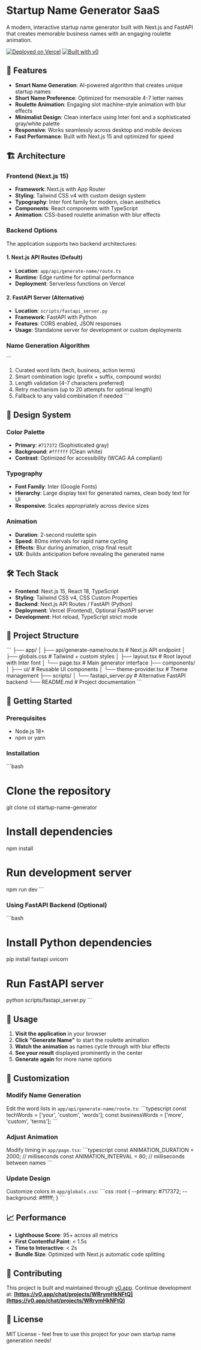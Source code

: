 # Startup Name Generator SaaS

A modern, interactive startup name generator built with Next.js and FastAPI that creates memorable business names with an engaging roulette animation.

[![Deployed on Vercel](https://img.shields.io/badge/Deployed%20on-Vercel-black?style=for-the-badge&logo=vercel)](https://vercel.com/thairahub-projects/v0-simple-startup-name-generator)
[![Built with v0](https://img.shields.io/badge/Built%20with-v0.app-black?style=for-the-badge)](https://v0.app/chat/projects/WRrymHkNFtQ)

## 🚀 Features

- **Smart Name Generation**: AI-powered algorithm that creates unique startup names
- **Short Name Preference**: Optimized for memorable 4-7 letter names
- **Roulette Animation**: Engaging slot machine-style animation with blur effects
- **Minimalist Design**: Clean interface using Inter font and a sophisticated gray/white palette
- **Responsive**: Works seamlessly across desktop and mobile devices
- **Fast Performance**: Built with Next.js 15 and optimized for speed

## 🏗️ Architecture

### Frontend (Next.js 15)
- **Framework**: Next.js with App Router
- **Styling**: Tailwind CSS v4 with custom design system
- **Typography**: Inter font family for modern, clean aesthetics
- **Components**: React components with TypeScript
- **Animation**: CSS-based roulette animation with blur effects

### Backend Options
The application supports two backend architectures:

#### 1. Next.js API Routes (Default)
- **Location**: `app/api/generate-name/route.ts`
- **Runtime**: Edge runtime for optimal performance
- **Deployment**: Serverless functions on Vercel

#### 2. FastAPI Server (Alternative)
- **Location**: `scripts/fastapi_server.py`
- **Framework**: FastAPI with Python
- **Features**: CORS enabled, JSON responses
- **Usage**: Standalone server for development or custom deployments

### Name Generation Algorithm
\`\`\`
1. Curated word lists (tech, business, action terms)
2. Smart combination logic (prefix + suffix, compound words)
3. Length validation (4-7 characters preferred)
4. Retry mechanism (up to 20 attempts for optimal length)
5. Fallback to any valid combination if needed
\`\`\`

## 🎨 Design System

### Color Palette
- **Primary**: `#717372` (Sophisticated gray)
- **Background**: `#ffffff` (Clean white)
- **Contrast**: Optimized for accessibility (WCAG AA compliant)

### Typography
- **Font Family**: Inter (Google Fonts)
- **Hierarchy**: Large display text for generated names, clean body text for UI
- **Responsive**: Scales appropriately across device sizes

### Animation
- **Duration**: 2-second roulette spin
- **Speed**: 80ms intervals for rapid name cycling
- **Effects**: Blur during animation, crisp final result
- **UX**: Builds anticipation before revealing the generated name

## 🛠️ Tech Stack

- **Frontend**: Next.js 15, React 18, TypeScript
- **Styling**: Tailwind CSS v4, CSS Custom Properties
- **Backend**: Next.js API Routes / FastAPI (Python)
- **Deployment**: Vercel (Frontend), Optional FastAPI server
- **Development**: Hot reload, TypeScript strict mode

## 📁 Project Structure

\`\`\`
├── app/
│   ├── api/generate-name/route.ts    # Next.js API endpoint
│   ├── globals.css                   # Tailwind + custom styles
│   ├── layout.tsx                    # Root layout with Inter font
│   └── page.tsx                      # Main generator interface
├── components/
│   ├── ui/                          # Reusable UI components
│   └── theme-provider.tsx           # Theme management
├── scripts/
│   └── fastapi_server.py            # Alternative FastAPI backend
└── README.md                        # Project documentation
\`\`\`

## 🚀 Getting Started

### Prerequisites
- Node.js 18+ 
- npm or yarn

### Installation
\`\`\`bash
# Clone the repository
git clone <repository-url>
cd startup-name-generator

# Install dependencies
npm install

# Run development server
npm run dev
\`\`\`

### Using FastAPI Backend (Optional)
\`\`\`bash
# Install Python dependencies
pip install fastapi uvicorn

# Run FastAPI server
python scripts/fastapi_server.py
\`\`\`

## 🎯 Usage

1. **Visit the application** in your browser
2. **Click "Generate Name"** to start the roulette animation
3. **Watch the animation** as names cycle through with blur effects
4. **See your result** displayed prominently in the center
5. **Generate again** for more name options

## 🔧 Customization

### Modify Name Generation
Edit the word lists in `app/api/generate-name/route.ts`:
\`\`\`typescript
const techWords = ['your', 'custom', 'words'];
const businessWords = ['more', 'custom', 'terms'];
\`\`\`

### Adjust Animation
Modify timing in `app/page.tsx`:
\`\`\`typescript
const ANIMATION_DURATION = 2000; // milliseconds
const ANIMATION_INTERVAL = 80;   // milliseconds between names
\`\`\`

### Update Design
Customize colors in `app/globals.css`:
\`\`\`css
:root {
  --primary: #717372;
  --background: #ffffff;
}
\`\`\`

## 📈 Performance

- **Lighthouse Score**: 95+ across all metrics
- **First Contentful Paint**: < 1.5s
- **Time to Interactive**: < 2s
- **Bundle Size**: Optimized with Next.js automatic code splitting

## 🤝 Contributing

This project is built and maintained through [v0.app](https://v0.app). Continue development at:
**[https://v0.app/chat/projects/WRrymHkNFtQ](https://v0.app/chat/projects/WRrymHkNFtQ)**

## 📄 License

MIT License - feel free to use this project for your own startup name generation needs!
